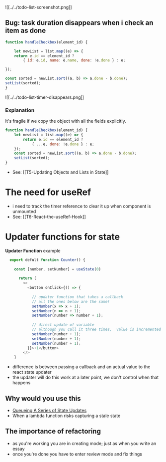 
![[../../todo-list-screenshot.png]]

## Bug: task duration disappears when i check an item as done

```js
function handleCheckbox(element_id) {

	let newList = list.map((e) => {
	return e.id == element_id ? 
		{ id: e.id, name: e.name, done: !e.done } : e;

});

const sorted = newList.sort((a, b) => a.done - b.done);
setList(sorted);
}
```


![[../../todo-list-timer-disappears.png]]

### Explanation

It's fragile if we copy the object with all the fields explicitly.

```js
function handleCheckbox(element_id) {
	let newList = list.map((e) => {
		return e.id == element_id ? 
			{ ...e, done: !e.done } : e;
	});
	const sorted = newList.sort((a, b) => a.done - b.done);
	setList(sorted);
}
```
- See: [[T5-Updating Objects and Lists in State]]


# The need for useRef
- i need to track the timer reference to clear it up when component is unmounted
- See: [[T6-React-the-useRef-Hook]]


# Updater functions for state

**Updater Function** example
```js
  export defult function Counter() {
  
    const [number, setNumber] = useState(0)
  
	  return (
	    <>
	      <button onClick={() => {
	        
	        // updater function that takes a callback
	        // all the ones below are the same!
	        setNumber(x => x + 1);
	        setNumber(n => n + 1);	        
	        setNumber(number => number + 1);	
	                
	        // direct update of variable
	        // although you call it three times,  value is incremented with 1!
	        setNumber(number + 1);
	        setNumber(number + 1);
	        setNumber(number + 1);
	      }}>+1</button>
	    </>
    }

```
- difference is between passing a callback and an actual value to the react state updater
- the updater will do this work at a later point, we don't control when that happens


## Why would you use this
- [Queueing A Series of State Updates](https://react.dev/learn/queueing-a-series-of-state-updates)
- When a lambda function risks capturing a stale state


## The importance of refactoring
- as you're working you are in creating mode; just as when you write an essay
- once you're done you have to enter review mode and fix things

